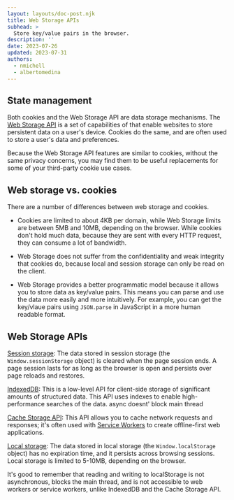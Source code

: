 ```yaml
---
layout: layouts/doc-post.njk
title: Web Storage APIs
subhead: >
  Store key/value pairs in the browser.
description: ''
date: 2023-07-26
updated: 2023-07-31
authors:
  - nmichell
  - albertomedina
---
```


## State management

Both cookies and the Web Storage API are data storage mechanisms. The [Web Storage API](https://developer.mozilla.org/docs/Web/API/Web_Storage_API) is a set of capabilities of that enable websites to store persistent data on a user's device. Cookies do the same, and are often used to store a user's data and preferences.

Because the Web Storage API features are similar to cookies, without the same privacy concerns, you may find them to be useful replacements for some of your third-party cookie use cases.

## Web storage vs. cookies

There are a number of differences between web storage and cookies.

- Cookies are limited to about 4KB per domain, while Web Storage limits are between 5MB and 10MB, depending on the browser. While cookies don't hold much data, because they are sent with every HTTP request, they can consume a lot of bandwidth.

- Web Storage does not suffer from the confidentiality and weak integrity that cookies do, because local and session storage can only be read on the client.

- Web Storage provides a better programmatic model because it allows you to store data as key/value pairs. This means you can parse and use the data more easily and more intuitively. For example, you can get the key/vlaue pairs using `JSON.parse` in JavaScript in a more human readable format.

## Web Storage APIs

[Session storage](https://www.w3schools.com/jsref/prop_win_sessionstorage.asp): The data stored in session storage (the `Window.sessionStorage` object) is cleared when the page session ends. A page session lasts for as long as the browser is open and persists over page reloads and restores.

[IndexedDB](https://web.dev/indexeddb/): This is a low-level API for client-side storage of significant amounts of structured data. This API uses indexes to enable high-performance searches of the data. async doesnt' block main thread

[Cache Storage API](https://web.dev/learn/pwa/caching/): This API allows you to cache network requests and responses; it's often used with [Service Workers](https://developer.mozilla.org/docs/Web/API/Service_Worker_API) to create offline-first web applications.

[Local storage](https://www.w3schools.com/jsref/prop_win_localstorage.asp): The data stored in local storage (the `Window.localStorage` object) has no expiration time, and it persists across browsing sessions. Local storage is limited to 5-10MB, depending on the browser. 

It's good to remember that reading and writing to localStorage is not asynchronous, blocks the main thread, and is not accessible to web workers or service workers, unlike IndexedDB and the Cache Storage API.
